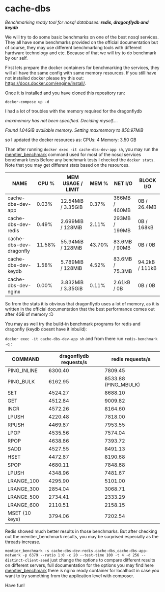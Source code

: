 # cache-dbs
_Benchmarking ready tool for nosql databases: **redis, dragonflydb and keydb**_

We will try to do some basic benchmarks on one of the best nosql services. They all have some benchmarks provided on the official documentation but of course, they may use different benchmarking tools with different hardware technology and etc.
Because of that we will try to do benchmark by our self.

First lets prepare the docker containers for benchmarking the services, they will all have the same config with same memory resources.
If you still have not installed docker please try this out: https://docs.docker.com/engine/install/.

Once it is installed and you have cloned this repository run:

`docker-compose up -d`

I had a lot of troubles with the memory required for the dragonflydb


_maxmemory has not been specified. Deciding myself...._

_Found 1.04GiB available memory. Setting maxmemory to 850.97MiB_


so I updated the docker resources as: CPUs: 4	Memory: 3.50 GB

Than after running `docker exec -it cache-dbs-dev-app sh`, you may run the [memtier_benchmark](https://github.com/RedisLabs/memtier_benchmark) command used for most of the nosql services benchmark tests
Before any benchmark tests I checked the `docker stats`. Note that you may get different stats based on the resources.

| NAME                     | CPU %    | MEM USAGE / LIMIT    | MEM %   | NET I/O         | BLOCK I/O      | 
|--------------------------|----------|----------------------|---------|-----------------|----------------|
| cache-dbs-dev-app        | 0.03%    | 12.54MiB / 3.35GiB   | 0.37%   | 366MB / 460MB   | 0B / 26.4MB    |
| cache-dbs-dev-redis      | 0.49%    | 2.699MiB / 128MiB    | 2.11%   | 293MB / 199MB   | 0B / 168kB     |
| cache-dbs-dev-dragonfly  | 11.58%   | 55.94MiB / 128MiB    | 43.70%  | 83.6MB / 90MB   | 0B / 0B        |
| cache-dbs-dev-keydb      | 1.58%    | 5.789MiB / 128MiB    | 4.52%   | 83.6MB / 75.3MB | 94.2kB / 111kB |
| cache-dbs-dev-nginx      | 0.00%    | 3.832MiB / 3.35GiB   | 0.11%   | 2.61kB / 0B     | 0B / 0B        |

So from the stats it is obvious that dragonflydb uses a lot of memory, as it is written in the official documentation that the best performance comes out after 4GB of memory :D 

You may as well try the build-in benchmark programs for redis and dragonfly (keydb doesnt have it inbuild):

`docker exec -it cache-dbs-dev-app sh` and from there run `redis-benchmark -q` :

| COMMAND        | dragonflydb requests/s | redis requests/s     |
|----------------|------------------|----------------------|
| PING_INLINE    | 6300.40          | 7809.45              |
| PING_BULK      | 6162.95          | 8533.88 (PING_MBULK) |
| SET            | 4524.27          | 8688.10              |
| GET            | 4512.84          | 9009.82              |
| INCR           | 4572.26          | 8164.60              |
| LPUSH          | 4220.48          | 7818.00              |
| RPUSH          | 4469.87          | 7953.55              |
| LPOP           | 4535.56          | 7574.04              |
| RPOP           | 4638.86          | 7393.72              |
| SADD           | 4527.55          | 8491.13              |
| HSET           | 4472.87          | 8190.68              |
| SPOP           | 4680.11          | 7848.68              |
| LPUSH          | 4348.96          | 7481.67              |
| LRANGE_100     | 4295.90          | 5101.00              |
| LRANGE_300     | 2854.04          | 3068.71              |
| LRANGE_500     | 2734.41          | 2333.29              |
| LRANGE_600     | 2110.51          | 2158.15              |
| MSET (10 keys) | 3794.06          | 7202.54              |

Redis showed much better results in those benchmarks. But after checking out the memtier_benchmark results, you may be surprised especially as the threads increase.

`memtier_benchmark -s cache-dbs-dev-redis.cache-dbs_cache-dbs-app-network -p 6379 --ratio 1:0 -c 20 --test-time 100 -t 4 -d 256 --distinct-client-seed`
just change the options to compare different results on different servers, full documentation for the options you may find here [memtier_benchmark](https://github.com/RedisLabs/memtier_benchmark) 
there is nginx ready container for localhost in case you want to try something from the application level with composer.

Have fun!